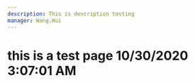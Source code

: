 ```yaml
---
description: This is description testing
manager: Wang.Hui
---
```

# this is a test page 10/30/2020 3:07:01 AM
